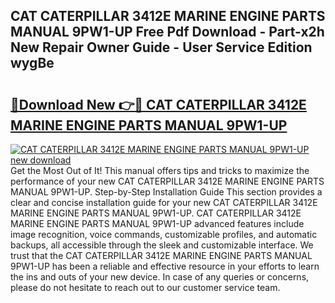 ## CAT CATERPILLAR 3412E MARINE ENGINE PARTS MANUAL 9PW1-UP Free Pdf Download - Part-x2h New Repair Owner Guide - User Service Edition wygBe

# <h2><a href="http://bc62943.oget.top/?id=CAT+CATERPILLAR+3412E+MARINE+ENGINE+PARTS+MANUAL+9PW1-UP">🔗Download New 👉🔴 CAT CATERPILLAR 3412E MARINE ENGINE PARTS MANUAL 9PW1-UP</a></h2>

[![CAT CATERPILLAR 3412E MARINE ENGINE PARTS MANUAL 9PW1-UP new download](https://i.imgur.com/5g1atiW.png)](http://bc62943.oget.top/?id=CAT+CATERPILLAR+3412E+MARINE+ENGINE+PARTS+MANUAL+9PW1-UP)
Get the Most Out of It! This manual offers tips and tricks to maximize the performance of your new CAT CATERPILLAR 3412E MARINE ENGINE PARTS MANUAL 9PW1-UP. Step-by-Step Installation Guide This section provides a clear and concise installation guide for your new CAT CATERPILLAR 3412E MARINE ENGINE PARTS MANUAL 9PW1-UP. CAT CATERPILLAR 3412E MARINE ENGINE PARTS MANUAL 9PW1-UP advanced features include image recognition, voice commands, customizable profiles, and automatic backups, all accessible through the sleek and customizable interface. We trust that the CAT CATERPILLAR 3412E MARINE ENGINE PARTS MANUAL 9PW1-UP has been a reliable and effective resource in your efforts to learn the ins and outs of your new device. In case of any queries or concerns, please do not hesitate to reach out to our customer service team.
